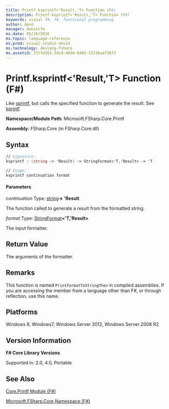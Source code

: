 ```yaml
---
title: Printf.ksprintf<'Result,'T> Function (F#)
description: Printf.ksprintf<'Result,'T> Function (F#)
keywords: visual f#, f#, functional programming
author: dend
manager: danielfe
ms.date: 05/16/2016
ms.topic: language-reference
ms.prod: visual-studio-dev14
ms.technology: devlang-fsharp
ms.assetid: 337fd262-3dc9-48d4-b402-13736a473bf3
---
```


# Printf.ksprintf<'Result,'T> Function (F#)

Like [sprintf](https://msdn.microsoft.com/library/d66bc456-582f-48ec-8054-ca48d99d6ffd), but calls the specified function to generate the result. See [kprintf](https://msdn.microsoft.com/library/fa31f68e-f039-4406-b9e1-688945430124).

**Namespace/Module Path:** Microsoft.FSharp.Core.Printf

**Assembly:** FSharp.Core (in FSharp.Core.dll)


## Syntax

```fsharp
// Signature:
ksprintf : (string -> 'Result) -> StringFormat<'T,'Result> -> 'T

// Usage:
ksprintf continuation format
```

#### Parameters
*continuation*
Type: [string](https://msdn.microsoft.com/library/12b97856-ec80-4f70-a018-afb0753f755a)**-&gt; 'Result**


The function called to generate a result from the formatted string.


*format*
Type: [StringFormat](https://msdn.microsoft.com/library/d69a911f-3a25-42fa-bd51-a9c9c1102fa8)**&lt;'T,'Result&gt;**


The input formatter.

## Return Value

The arguments of the formatter.

## Remarks
This function is named `PrintFormatToStringThen` in compiled assemblies. If you are accessing the member from a language other than F#, or through reflection, use this name.


## Platforms
Windows 8, Windows7, Windows Server 2012, Windows Server 2008 R2

## Version Information
**F# Core Library Versions**

Supported in: 2.0, 4.0, Portable

## See Also
[Core.Printf Module &#40;F&#35;&#41;](Core.Printf-Module-%5BFSharp%5D.md)

[Microsoft.FSharp.Core Namespace &#40;F&#35;&#41;](Microsoft.FSharp.Core-Namespace-%5BFSharp%5D.md)
